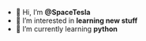 - 👋 Hi, I’m **@SpaceTesla**
- 👀 I’m interested in **learning new stuff**
- 🌱 I’m currently learning **python**



<!---
shivanshkaran/shivanshkaran is a ✨ special ✨ repository because its `README.md` (this file) appears on your GitHub profile.
You can click the Preview link to take a look at your changes.
--->
